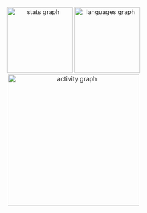 <div align="center">
  <img src="https://github-readme-stats.vercel.app/api?username=therappha&hide_title=false&hide_rank=false&show_icons=true&include_all_commits=true&count_private=true&disable_animations=false&theme=tokyonight&locale=en&hide_border=true&order=1" height="150" alt="stats graph" />
  <img src="https://github-readme-stats.vercel.app/api/top-langs?username=therappha&locale=en&hide_title=false&layout=compact&card_width=320&langs_count=5&theme=tokyonight&hide_border=true&order=2" height="150" alt="languages graph" />
  <img src="https://github-readme-activity-graph.vercel.app/graph?username=therappha&radius=16&theme=tokyo-night&area=true&order=5&hide_border=true&hide_title=false" height="300" alt="activity graph" />
</div>
